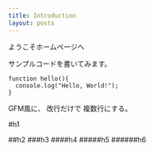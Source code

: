 ```yaml
---
title: Introduction
layout: posts
---
```


ようこそホームページへ

サンプルコードを書いてみます。

```
function hello(){
  console.log("Hello, World!");
}
```

GFM風に、
改行だけで
複数行にする。

#h1

##h2
###h3
####h4
#####h5
######h6
